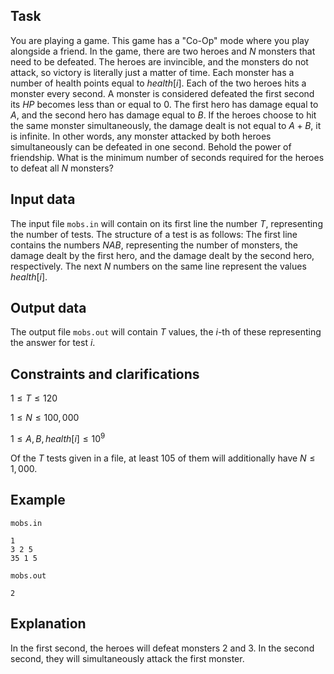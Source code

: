 ## Task

You are playing a game. This game has a "Co-Op" mode where you play alongside a friend. In the game, there are two heroes and $N$ monsters that need to be defeated. The heroes are invincible, and the monsters do not attack, so victory is literally just a matter of time. Each monster has a number of health points equal to $health[i]$. Each of the two heroes hits a monster every second. A monster is considered defeated the first second its $HP$ becomes less than or equal to $0$. The first hero has damage equal to $A$, and the second hero has damage equal to $B$. If the heroes choose to hit the same monster simultaneously, the damage dealt is not equal to $A + B$, it is infinite. In other words, any monster attacked by both heroes simultaneously can be defeated in one second. Behold the power of friendship. What is the minimum number of seconds required for the heroes to defeat all $N$ monsters?

## Input data

The input file `mobs.in` will contain on its first line the number $T$, representing the number of tests. The structure of a test is as follows: The first line contains the numbers $N A B$, representing the number of monsters, the damage dealt by the first hero, and the damage dealt by the second hero, respectively. The next $N$ numbers on the same line represent the values $health[i]$.

## Output data

The output file `mobs.out` will contain $T$ values, the $i$-th of these representing the answer for test $i$.

## Constraints and clarifications

$1 \leq T \leq 120$

$1 \leq N \leq 100,000$

$1 \leq A, B, health[i] \leq 10^9$

Of the $T$ tests given in a file, at least $105$ of them will additionally have $N \leq 1,000$.

## Example

`mobs.in`

```
1
3 2 5
35 1 5
```

`mobs.out`

```
2
```

## Explanation

In the first second, the heroes will defeat monsters $2$ and $3$. In the second second, they will simultaneously attack the first monster.